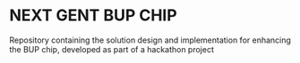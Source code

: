 # NEXT GENT BUP CHIP
Repository containing the solution design and implementation for enhancing the BUP chip, developed as part of a hackathon project
